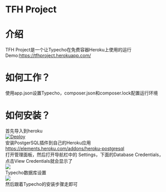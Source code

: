 TFH Project
=========================
# 介绍
TFH Project是一个让Typecho在免费容器Heroku上使用的运行<br>
Demo:https://tfhproject.herokuapp.com/
# 如何工作？
使用app.json设置Typecho，composer.json和composer.lock配置运行环境
# 如何安装？
首先导入到heroku<br>
[![Deploy](https://www.herokucdn.com/deploy/button.svg)](https://heroku.com/deploy)<br>
安装PostgerSQL插件到自己的Heroku应用<br>
https://elements.heroku.com/addons/heroku-postgresql<br>
打开管理面板，然后打开导航栏中的 Settings，下面的Database Credentials，点击View Credentials就会显示了<br>
![](https://phyllisjohnson.herokuapp.com/TFH-README/database.png)<br>
Typecho数据库设置<br>
![](https://phyllisjohnson.herokuapp.com/TFH-README/typecho-shezhi.png)<br>
然后跟着Typecho的安装步骤走即可
